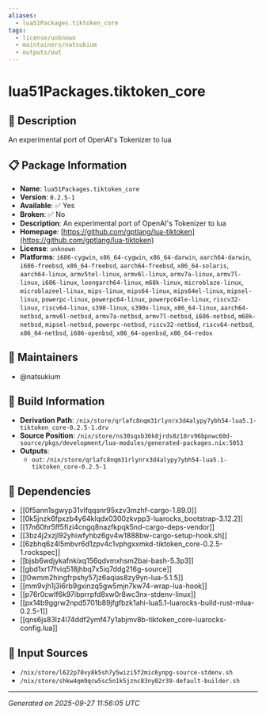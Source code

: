 ```yaml
---
aliases:
  - lua51Packages.tiktoken_core
tags:
  - license/unknown
  - maintainers/natsukium
  - outputs/out
---
```


# lua51Packages.tiktoken_core

## 📝 Description

An experimental port of OpenAI's Tokenizer to lua

## 📋 Package Information

- **Name**: `lua51Packages.tiktoken_core`
- **Version**: `0.2.5-1`
- **Available**: ✅ Yes
- **Broken**: ✅ No
- **Description**: An experimental port of OpenAI's Tokenizer to lua
- **Homepage**: [https://github.com/gptlang/lua-tiktoken](https://github.com/gptlang/lua-tiktoken)
- **License**: `unknown`
- **Platforms**: `i686-cygwin`, `x86_64-cygwin`, `x86_64-darwin`, `aarch64-darwin`, `i686-freebsd`, `x86_64-freebsd`, `aarch64-freebsd`, `x86_64-solaris`, `aarch64-linux`, `armv5tel-linux`, `armv6l-linux`, `armv7a-linux`, `armv7l-linux`, `i686-linux`, `loongarch64-linux`, `m68k-linux`, `microblaze-linux`, `microblazeel-linux`, `mips-linux`, `mips64-linux`, `mips64el-linux`, `mipsel-linux`, `powerpc-linux`, `powerpc64-linux`, `powerpc64le-linux`, `riscv32-linux`, `riscv64-linux`, `s390-linux`, `s390x-linux`, `x86_64-linux`, `aarch64-netbsd`, `armv6l-netbsd`, `armv7a-netbsd`, `armv7l-netbsd`, `i686-netbsd`, `m68k-netbsd`, `mipsel-netbsd`, `powerpc-netbsd`, `riscv32-netbsd`, `riscv64-netbsd`, `x86_64-netbsd`, `i686-openbsd`, `x86_64-openbsd`, `x86_64-redox`
## 👥 Maintainers

- @natsukium


## 🔧 Build Information

- **Derivation Path**: `/nix/store/qrlafc8nqm31rlynrx3d4alypy7ybh54-lua5.1-tiktoken_core-0.2.5-1.drv`
- **Source Position**: `/nix/store/ns30sqxb36k8jrds8z18rv96bpnwc60d-source/pkgs/development/lua-modules/generated-packages.nix:5053`
- **Outputs**:
  - `out`:  `/nix/store/qrlafc8nqm31rlynrx3d4alypy7ybh54-lua5.1-tiktoken_core-0.2.5-1`

## 🔗 Dependencies

- [[0f5ann1sgwyp31vlfqqsnr95xzv3mzhf-cargo-1.89.0]]
- [[0k5jnzk6fpxzb4y64klqdx0300zkvpp3-luarocks_bootstrap-3.12.2]]
- [[17n60hr5ff5fizi4cngq8nazfkpqk5nd-cargo-deps-vendor]]
- [[3bz4j2xzjl92yhiwfyhbz6gv4w1888bw-cargo-setup-hook.sh]]
- [[6zbhq6z4l5mbvr6d1zpv4c1vphgxxmkd-tiktoken_core-0.2.5-1.rockspec]]
- [[bjsb6wdjykafnkixq156qdvmxhsm2bai-bash-5.3p3]]
- [[gbd1xr17fviq518jhbq7x5iq7ddg216g-source]]
- [[l0wmm2hingfrpshy57jz6aqias8zy9yn-lua-5.1.5]]
- [[mm9vjh1j3i6rb9gxinzq5gw5mjn7kw74-wrap-lua-hook]]
- [[p76r0cwlf6k97ibprrpfd8xw0r8wc3nx-stdenv-linux]]
- [[px14b9ggrw2npd5701b89jfgfbzk1ahi-lua5.1-luarocks-build-rust-mlua-0.2.5-1]]
- [[qns6js83lz4l74ddf2ymf47y1abjmv8b-tiktoken_core-luarocks-config.lua]]

## 📁 Input Sources

- `/nix/store/l622p70vy8k5sh7y5wizi5f2mic6ynpg-source-stdenv.sh`
- `/nix/store/shkw4qm9qcw5sc5n1k5jznc83ny02r39-default-builder.sh`

---
*Generated on 2025-09-27 11:56:05 UTC*
